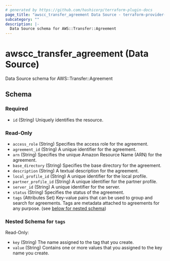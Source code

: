 ```yaml
---
# generated by https://github.com/hashicorp/terraform-plugin-docs
page_title: "awscc_transfer_agreement Data Source - terraform-provider-awscc"
subcategory: ""
description: |-
  Data Source schema for AWS::Transfer::Agreement
---
```


# awscc_transfer_agreement (Data Source)

Data Source schema for AWS::Transfer::Agreement



<!-- schema generated by tfplugindocs -->
## Schema

### Required

- `id` (String) Uniquely identifies the resource.

### Read-Only

- `access_role` (String) Specifies the access role for the agreement.
- `agreement_id` (String) A unique identifier for the agreement.
- `arn` (String) Specifies the unique Amazon Resource Name (ARN) for the agreement.
- `base_directory` (String) Specifies the base directory for the agreement.
- `description` (String) A textual description for the agreement.
- `local_profile_id` (String) A unique identifier for the local profile.
- `partner_profile_id` (String) A unique identifier for the partner profile.
- `server_id` (String) A unique identifier for the server.
- `status` (String) Specifies the status of the agreement.
- `tags` (Attributes Set) Key-value pairs that can be used to group and search for agreements. Tags are metadata attached to agreements for any purpose. (see [below for nested schema](#nestedatt--tags))

<a id="nestedatt--tags"></a>
### Nested Schema for `tags`

Read-Only:

- `key` (String) The name assigned to the tag that you create.
- `value` (String) Contains one or more values that you assigned to the key name you create.


